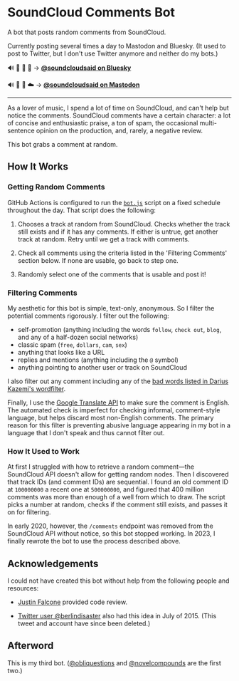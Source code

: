 # SoundCloud Comments Bot

A bot that posts random comments from SoundCloud.

Currently posting several times a day to Mastodon and Bluesky. (It used to post
to Twitter, but I don't use Twitter anymore and neither do my bots.)

🔊 💬 🤖 🐘 &rarr; **[@soundcloudsaid on Bluesky](https://bsky.app/profile/soundcloudsaid.bsky.social)**

🔊 💬 🤖 ☁️ &rarr; **[@soundcloudsaid on Mastodon](https://mastodon.matthewmcvickar.com/@soundcloudsaid)**

---

As a lover of music, I spend a lot of time on SoundCloud, and can't help but
notice the comments. SoundCloud comments have a certain character: a lot of
concise and enthusiastic praise, a ton of spam, the occasional multi-sentence
opinion on the production, and, rarely, a negative review.

This bot grabs a comment at random.

## How It Works

### Getting Random Comments

GitHub Actions is configured to run the [`bot.js`](bot.js) script on a fixed
schedule throughout the day. That script does the following:

1. Chooses a track at random from SoundCloud. Checks whether the track still
   exists and if it has any comments. If either is untrue, get another track at
   random. Retry until we get a track with comments.

2. Check all comments using the criteria listed in the 'Filtering Comments'
   section below. If none are usable, go back to step one.

3. Randomly select one of the comments that is usable and post it!

### Filtering Comments

My aesthetic for this bot is simple, text-only, anonymous. So I filter the
potential comments rigorously. I filter out the following:

- self-promotion (anything including the words `follow`, `check out`, `blog`,
  and any of a half-dozen social networks)
- classic spam (`free`, `dollars`, `cam`, `sex`)
- anything that looks like a URL
- replies and mentions (anything including the `@` symbol)
- anything pointing to another user or track on SoundCloud

I also filter out any comment including any of the [bad words listed in Darius
Kazemi's
wordfilter](https://github.com/dariusk/wordfilter/blob/master/lib/badwords.json).

Finally, I use the [Google Translate API](https://cloud.google.com/translate) to
make sure the comment is English. The automated check is imperfect for checking
informal, comment-style language, but helps discard most non-English comments.
The primary reason for this filter is preventing abusive language appearing in
my bot in a language that I don't speak and thus cannot filter out.

### How It Used to Work

At first I struggled with how to retrieve a random comment—the SoundCloud API
doesn't allow for getting random nodes. Then I discovered that track IDs (and
comment IDs) are sequential. I found an old comment ID at `100000000` a recent
one at `500000000`, and figured that 400 million comments was more than enough
of a well from which to draw. The script picks a number at random, checks if
the comment still exists, and passes it on for filtering.

In early 2020, however, the `/comments` endpoint was removed from the SoundCloud
API without notice, so this bot stopped working. In 2023, I finally rewrote the
bot to use the process described above.

## Acknowledgements

I could not have created this bot without help from the following people and
resources:

- [Justin Falcone](https://justinfalcone.com/) provided code review.

- [Twitter user
  @berlindisaster](https://twitter.com/berlindisaster/status/621943270726344704)
  also had this idea in July of 2015. (This tweet and account have since been
  deleted.)

## Afterword

This is my third bot.
([@obliquestions](https://mastodon.matthewmcvickar.com/@obliquestions) and
[@novelcompounds](https://twitter.com/novelcompounds) are the first two.)
